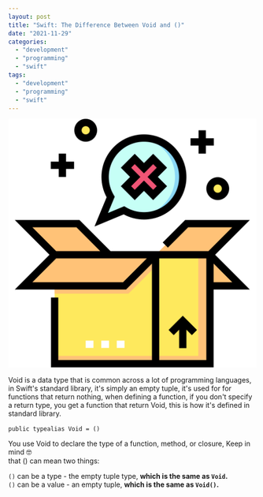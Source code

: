 ```yaml
---
layout: post
title: "Swift: The Difference Between Void and ()"
date: "2021-11-29"
categories: 
  - "development"
  - "programming"
  - "swift"
tags: 
  - "development"
  - "programming"
  - "swift"
---
```


![](images/empty-box.png)

Void is a data type that is common across a lot of programming languages, in Swift's standard library, it's simply an empty tuple, it's used for for functions that return nothing, when defining a function, if you don't specify a return type, you get a function that return Void, this is how it's defined in standard library.

```
public typealias Void = ()
```

You use Void to declare the type of a function, method, or closure, Keep in mind 🤓  
that () can mean two things:  
  
`()` can be a type - the empty tuple type, **which is the same as `Void`.**  
`()` can be a value - an empty tuple, **which is the same as `Void()`.**
